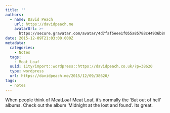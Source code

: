 ```yaml
---
title: ''
authors:
  - name: David Peach
    url: https://davidpeach.me
    avatarUrl: >-
      https://secure.gravatar.com/avatar/4d7faf5eee1f055a85788c44936b8995eaab6dfb004e7854ec747ccb272e91ee?s=96&d=mm&r=g
date: 2015-12-09T21:03:00.000Z
metadata:
  categories:
    - Notes
  tags:
    - Meat Loaf
  uuid: 11ty/import::wordpress::https://davidpeach.co.uk/?p=38620
  type: wordpress
  url: https://davidpeach.me/2015/12/09/38620/
tags:
  - notes
---
```

When people think of <s>MeatLoaf</s> Meat Loaf, it’s normally the ‘Bat out of hell’ albums. Check out the album ‘Midnight at the lost and found’. Its great.